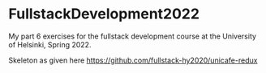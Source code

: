 # FullstackDevelopment2022
My part 6 exercises for the fullstack development course at the University of Helsinki, Spring 2022. 

Skeleton as given here https://github.com/fullstack-hy2020/unicafe-redux
